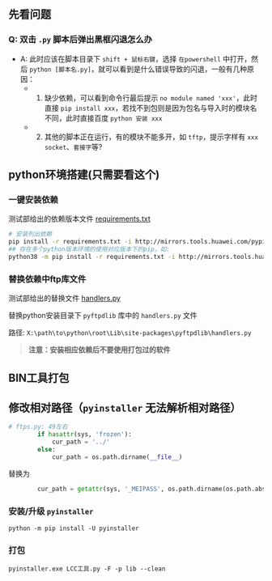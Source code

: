 ## 先看问题

### Q: 双击 `.py` 脚本后弹出黑框闪退怎么办

-   A: 此时应该在脚本目录下 `shift + 鼠标右键`，选择 `在powershell` 中打开，然后 `python [脚本名.py]`，就可以看到是什么错误导致的闪退，一般有几种原因：
    -   1.   缺少依赖，可以看到命令行最后提示 `no module named 'xxx'`，此时直接 `pip install xxx`，若找不到包则是因为包名与导入时的模块名不同，此时直接百度 `python 安装 xxx`
    -	2.   其他的脚本正在运行，有的模块不能多开，如 `tftp`，提示字样有 `xxx socket`、`套接字`等?

## python环境搭建(只需要看这个)

### 一键安装依赖

测试部给出的依赖版本文件 [requirements.txt](https://codehub-y.huawei.com/api/codehub/v1/projects/3064516/repository/blobs/75f20f27fd3b8ba1d48d07f764b8b63e848f405a/raw?file_name=requirements.txt)

```bash
# 安装列出依赖
pip install -r requirements.txt -i http://mirrors.tools.huawei.com/pypi/simple/ --trusted-host=mirrors.tools.huawei.com
## 存在多个python版本环境的使用对应版本下的pip，如:
python38 -m pip install -r requirements.txt -i http://mirrors.tools.huawei.com/pypi/simple/ --trusted-host=mirrors.tools.huawei.com
```

### 替换依赖中ftp库文件

测试部给出的替换文件 [handlers.py](https://codehub-y.huawei.com/api/codehub/v1/projects/3064516/repository/blobs/cb190120923d8f95cac4520c2965c7cd12b2735f/raw?file_name=handlers.py)

替换python安装目录下 `pyftpdlib` 库中的 `handlers.py` 文件

路径: `X:\path\to\python\root\Lib\site-packages\pyftpdlib\handlers.py`

> **注意：安装相应依赖后不要使用打包过的软件**

## BIN工具打包

## 修改相对路径（`pyinstaller` 无法解析相对路径）

```python
# ftps.py: 49左右
        if hasattr(sys, 'frozen'):
            cur_path = '../'
        else:
            cur_path = os.path.dirname(__file__)
```

替换为

```python
		cur_path = getattr(sys, '_MEIPASS', os.path.dirname(os.path.abspath(__file__)))
```

### 安装/升级 `pyinstaller`

`python -m pip install -U pyinstaller`

### 打包

`pyinstaller.exe LCC工具.py -F -p lib --clean`